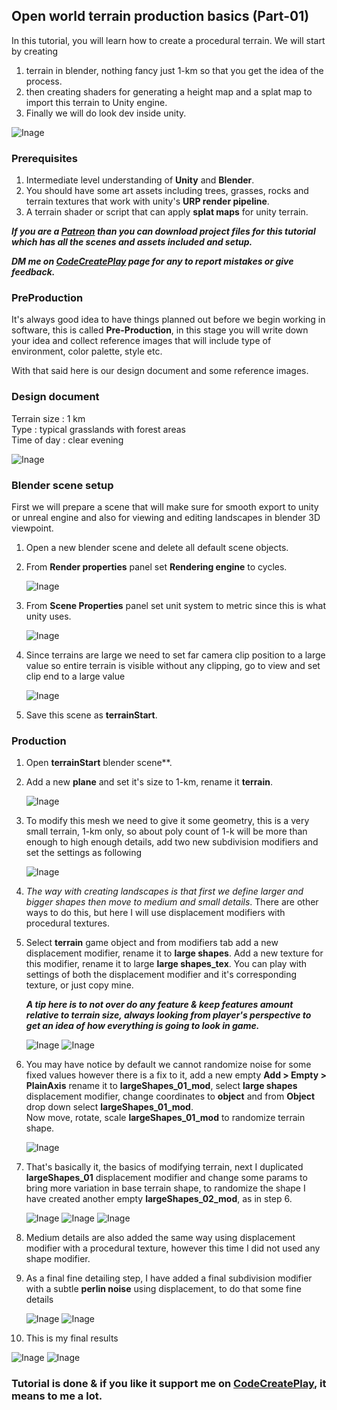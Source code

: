 ## Open world terrain production basics (Part-01)

In this tutorial, you will learn how to create a procedural terrain. We will start by creating  
1. terrain in blender, nothing fancy just 1-km so that you get the idea of the process.
2. then creating shaders for generating a height map and a splat map to import this terrain to Unity engine.
3. Finally we will do look dev inside unity.
 
 ![Inage](images/promotion.jpg)
 
### Prerequisites
1. Intermediate level understanding of **Unity** and **Blender**.
2. You should have some art assets including trees, grasses, rocks and terrain textures that work with unity's **URP render pipeline**.
3. A terrain shader or script that can apply **splat maps** for unity terrain.

**_If you are a **[Patreon](https://www.patreon.com/CodeCreatePlay)** than you can download project files for this tutorial which has all the scenes and assets included and setup._**

**_DM me on **[CodeCreatePlay](https://www.patreon.com/CodeCreatePlay)** page for any to report mistakes or give feedback._**


### PreProduction
It's always good idea to have things planned out before we begin working in software, this is called **Pre-Production**, in this stage you will write down your idea and collect reference images that will include type of environment, color palette, style etc.

With that said here is our design document and some reference images.

### Design document
Terrain size : 1 km  
Type : typical grasslands with forest areas  
Time of day : clear evening  

![Inage](images/moodBoard.jpg)

### Blender scene setup
First we will prepare a scene that will make sure for smooth export to unity or unreal engine and also for viewing and editing landscapes in blender 3D viewpoint.
1. Open a new blender scene and delete all default scene objects.
2. From **Render properties** panel set **Rendering engine** to cycles.

   ![Inage](images/01.png)

3. From **Scene Properties** panel set unit system to metric since this is what unity uses.

   ![Inage](images/02.png)

4. Since terrains are large we need to set far camera clip position to a large value so entire terrain is visible without any clipping, go to view and set clip end to a large value

   ![Inage](images/03.png)

5. Save this scene as **terrainStart**.

### Production
1. Open **terrainStart** blender scene**.
2. Add a new **plane** and set it's size to 1-km, rename it **terrain**.

   ![Inage](images/04.png)

3. To modify this mesh we need to give it some geometry, this is a very small terrain, 1-km only, so about poly count of 1-k will be more than enough to high enough details, add two new subdivision modifiers and set the settings as following

   ![Inage](images/05.png)

4. _The way with creating landscapes is that first we define larger and bigger shapes then move to medium and small details_. There are other ways to do this, but here I will use displacement modifiers with procedural textures.

5. Select **terrain** game object and from modifiers tab add a new displacement modifier, rename it to **large shapes**.
Add a new texture for this modifier, rename it to large **large shapes_tex**.
You can play with settings of both the displacement modifier and it's corresponding texture, or just copy mine.

   _**A tip here is to not over do any feature & keep features amount relative to terrain size, always looking from player's perspective to get an idea of how everything is going to look in game.**_

   ![Inage](images/06.png)
   ![Inage](images/07.png)

6. You may have notice by default we cannot randomize noise for some fixed values however there is a fix to it, add a new empty **Add > Empty > PlainAxis** rename it to **largeShapes_01_mod**, select **large shapes** displacement modifier, change coordinates to **object** and from **Object** drop down select **largeShapes_01_mod**.  
Now move, rotate, scale **largeShapes_01_mod** to randomize terrain shape.

   ![Inage](images/08.png)

7. That's basically it, the basics of modifying terrain, next I duplicated **largeShapes_01** displacement modifier and change some params to bring more variation in base terrain shape, to randomize the shape I have created another empty **largeShapes_02_mod**, as in step 6.

   ![Inage](images/09.png)
   ![Inage](images/10.png)
   ![Inage](images/11.png)

8. Medium details are also added the same way using displacement modifier with a procedural texture, however this time I did not used any shape modifier.

9. As a final fine detailing step, I have added a final subdivision modifier with a subtle **perlin noise** using displacement, to do that some fine details

   ![Inage](images/12.png)
   ![Inage](images/13.png)


10. This is my final results

   ![Inage](images/14.png)
   ![Inage](images/15.png)
   
   
### Tutorial is done & if you like it support me on [CodeCreatePlay](https://www.patreon.com/CodeCreatePlay), it means to me a lot.
 
 